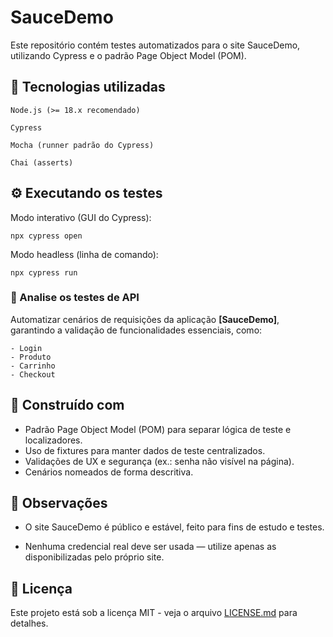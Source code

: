 # SauceDemo

Este repositório contém testes automatizados para o site SauceDemo, utilizando Cypress e o padrão Page Object Model (POM).

## 🚀 Tecnologias utilizadas

```
Node.js (>= 18.x recomendado)

Cypress

Mocha (runner padrão do Cypress)

Chai (asserts)
```

## ⚙️ Executando os testes

Modo interativo (GUI do Cypress):
```
npx cypress open
```
Modo headless (linha de comando):
```
npx cypress run
```

### 🔩 Analise os testes de API

Automatizar cenários de requisições da aplicação **[SauceDemo]**, garantindo a validação de funcionalidades essenciais, como:

```
- Login
- Produto
- Carrinho
- Checkout

```

## 🧩 Construído com

* Padrão Page Object Model (POM) para separar lógica de teste e localizadores.
* Uso de fixtures para manter dados de teste centralizados.
* Validações de UX e segurança (ex.: senha não visível na página).
* Cenários nomeados de forma descritiva.

## 📌 Observações

* O site SauceDemo é público e estável, feito para fins de estudo e testes.

* Nenhuma credencial real deve ser usada — utilize apenas as disponibilizadas pelo próprio site.

## 📄 Licença

Este projeto está sob a licença MIT - veja o arquivo [LICENSE.md](https://github.com/LucasWandermurem/sauce-demo-cypress-web/blob/main/LICENSE) para detalhes.